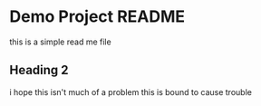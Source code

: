 # Demo Project README

this is a simple read me file

## Heading 2

i hope this isn't much of a problem
this is bound to cause trouble
